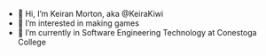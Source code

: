 - 👋 Hi, I’m Keiran Morton, aka @KeiraKiwi
- 👀 I’m interested in making games
- 🌱 I’m currently in Software Engineering Technology at Conestoga College
